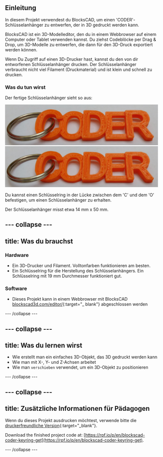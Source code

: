 ## Einleitung

In diesem Projekt verwendest du BlocksCAD, um einen 'CODER'-Schlüsselanhänger zu entwerfen, der in 3D gedruckt werden kann.

BlocksCAD ist ein 3D-Modelleditor, den du in einem Webbrowser auf einem Computer oder Tablet verwenden kannst. Du ziehst Codeblöcke per Drag & Drop, um 3D-Modelle zu entwerfen, die dann für den 3D-Druck exportiert werden können.

Wenn Du Zugriff auf einen 3D-Drucker hast, kannst du den von dir entworfenen Schlüsselanhänger drucken. Der Schlüsselanhänger verbraucht nicht viel Filament (Druckmaterial) und ist klein und schnell zu drucken.

### Was du tun wirst

Der fertige Schlüsselanhänger sieht so aus:

![Screenshot](images/coder-keyring.png) ![Screenshot](images/coder-keyring.png)

Du kannst einen Schlüsselring in der Lücke zwischen dem 'C' und dem 'O' befestigen, um einen Schlüsselanhänger zu erhalten.

Der Schlüsselanhänger misst etwa 14 mm x 50 mm.

--- collapse ---
---
title: Was du brauchst
---

### Hardware

+ Ein 3D-Drucker und Filament. Volltonfarben funktionieren am besten.
+ Ein Schlüsselring für die Herstellung des Schlüsselanhängers. Ein Schlüsselring mit 19 mm Durchmesser funktioniert gut.

### Software

+ Dieses Projekt kann in einem Webbrowser mit BlocksCAD [blockscad3d.com/editor/](https://www.blockscad3d.com/editor){:target="_ blank"} abgeschlossen werden

--- /collapse ---

--- collapse ---
---
title: Was du lernen wirst
---

+ Wie erstellt man ein einfaches 3D-Objekt, das 3D gedruckt werden kann
+ Wie man mit X-, Y- und Z-Achsen arbeitet
+ Wie man `verschieben` verwendet, um ein 3D-Objekt zu positionieren

--- /collapse ---

--- collapse ---
---
title: Zusätzliche Informationen für Pädagogen
---

Wenn du dieses Projekt ausdrucken möchtest, verwende bitte die [druckerfreundliche Version](https://projects.raspberrypi.org/en/projects/blockscad-coder-keyring/print){:target="_blank"}.

Download the finished project code at: [https://rpf.io/p/en/blockscad-coder-keyring-get](https://rpf.io/p/en/blockscad-coder-keyring-get).

--- /collapse ---
